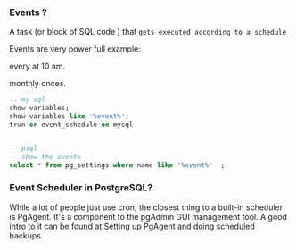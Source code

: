 ### Events ?

A task (or block of SQL code )
that `gets executed according to a schedule`

Events are very power full
example:

every at 10 am.

monthly onces.

```sql
-- my sql
show variables;
show variables like '%event%';
trun or event_schedule on mysql


-- psql
-- show the events
select * from pg_settings where name like '%event%'  ;


```

### Event Scheduler in PostgreSQL?

While a lot of people just use cron, the closest thing to a built-in scheduler is PgAgent. It's a component to the pgAdmin GUI management tool. A good intro to it can be found at Setting up PgAgent and doing scheduled backups.
